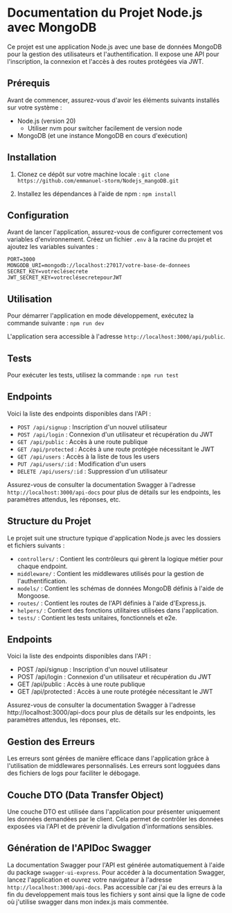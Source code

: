 # Documentation du Projet Node.js avec MongoDB

Ce projet est une application Node.js avec une base de données MongoDB pour la gestion des utilisateurs et l'authentification. Il expose une API pour l'inscription, la connexion et l'accès à des routes protégées via JWT.

## Prérequis

Avant de commencer, assurez-vous d'avoir les éléments suivants installés sur votre système :

- Node.js (version 20) 
  - Utiliser nvm pour switcher facilement de version node
- MongoDB (et une instance MongoDB en cours d'exécution)

## Installation

1. Clonez ce dépôt sur votre machine locale :
   ``git clone https://github.com/emmanuel-storm/Nodejs_mangoDB.git``

2. Installez les dépendances à l'aide de npm : ``npm install``
## Configuration

Avant de lancer l'application, assurez-vous de configurer correctement vos variables d'environnement. Créez un fichier `.env` à la racine du projet et ajoutez les variables suivantes :

```.dotenv
PORT=3000
MONGODB_URI=mongodb://localhost:27017/votre-base-de-donnees
SECRET_KEY=votreclésecrete
JWT_SECRET_KEY=votreclésecretepourJWT
```

## Utilisation

Pour démarrer l'application en mode développement, exécutez la commande suivante : ``npm run dev``

L'application sera accessible à l'adresse `http://localhost:3000/api/public`.

## Tests

Pour exécuter les tests, utilisez la commande : ``npm run test``

## Endpoints

Voici la liste des endpoints disponibles dans l'API :

- `POST /api/signup` : Inscription d'un nouvel utilisateur
- `POST /api/login` : Connexion d'un utilisateur et récupération du JWT
- `GET /api/public` : Accès à une route publique
- `GET /api/protected` : Accès à une route protégée nécessitant le JWT
- `GET /api/users` : Accès à la liste de tous les users 
- `PUT /api/users/:id` : Modification d'un users
- `DELETE /api/users/:id` : Suppression d'un utilisateur 

Assurez-vous de consulter la documentation Swagger à l'adresse `http://localhost:3000/api-docs` pour plus de détails sur les endpoints, les paramètres attendus, les réponses, etc.

## Structure du Projet

Le projet suit une structure typique d'application Node.js avec les dossiers et fichiers suivants :

- `controllers/` : Contient les contrôleurs qui gèrent la logique métier pour chaque endpoint.
- `middleware/` : Contient les middlewares utilisés pour la gestion de l'authentification.
- `models/` : Contient les schémas de données MongoDB définis à l'aide de Mongoose.
- `routes/` : Contient les routes de l'API définies à l'aide d'Express.js.
- `helpers/` : Contient des fonctions utilitaires utilisées dans l'application.
- `tests/` : Contient les tests unitaires, fonctionnels et e2e.

## Endpoints

Voici la liste des endpoints disponibles dans l'API :

- POST /api/signup : Inscription d'un nouvel utilisateur
- POST /api/login : Connexion d'un utilisateur et récupération du JWT
- GET /api/public : Accès à une route publique
- GET /api/protected : Accès à une route protégée nécessitant le JWT

Assurez-vous de consulter la documentation Swagger à l'adresse http://localhost:3000/api-docs pour plus de détails sur les endpoints, les paramètres attendus, les réponses, etc.

## Gestion des Erreurs

Les erreurs sont gérées de manière efficace dans l'application grâce à l'utilisation de middlewares personnalisés. Les erreurs sont logguées dans des fichiers de logs pour faciliter le débogage.

## Couche DTO (Data Transfer Object)

Une couche DTO est utilisée dans l'application pour présenter uniquement les données demandées par le client. Cela permet de contrôler les données exposées via l'API et de prévenir la divulgation d'informations sensibles.

## Génération de l'APIDoc Swagger

La documentation Swagger pour l'API est générée automatiquement à l'aide du package `swagger-ui-express`. Pour accéder à la documentation Swagger, lancez l'application et ouvrez votre navigateur à l'adresse `http://localhost:3000/api-docs`.
Pas accessible car j'ai eu des erreurs à la fin du developpement mais tous les fichiers y sont ainsi que la ligne de code 
où j'utilise swagger dans mon index.js mais commentée.
